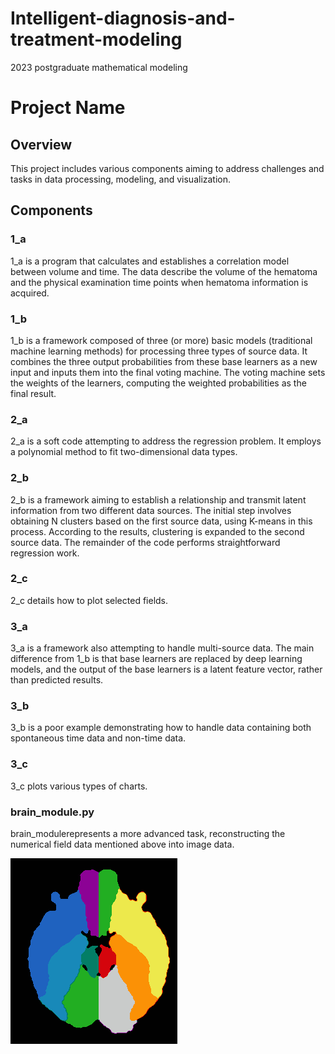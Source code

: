 # Intelligent-diagnosis-and-treatment-modeling
2023 postgraduate mathematical modeling

# Project Name

## Overview

This project includes various components aiming to address challenges and tasks in data processing, modeling, and visualization.

## Components

### 1_a

1_a is a program that calculates and establishes a correlation model between volume and time. The data describe the volume of the hematoma and the physical examination time points when hematoma information is acquired.

### 1_b

1_b is a framework composed of three (or more) basic models (traditional machine learning methods) for processing three types of source data. It combines the three output probabilities from these base learners as a new input and inputs them into the final voting machine. The voting machine sets the weights of the learners, computing the weighted probabilities as the final result.

### 2_a
2_a is a soft code attempting to address the regression problem. It employs a polynomial method to fit two-dimensional data types.

### 2_b

2_b is a framework aiming to establish a relationship and transmit latent information from two different data sources. The initial step involves obtaining N clusters based on the first source data, using K-means in this process. According to the results, clustering is expanded to the second source data. The remainder of the code performs straightforward regression work.

### 2_c

2_c details how to plot selected fields.

### 3_a 

3_a is a framework also attempting to handle multi-source data. The main difference from 1_b is that base learners are replaced by deep learning models, and the output of the base learners is a latent feature vector, rather than predicted results.

### 3_b

3_b is a poor example demonstrating how to handle data containing both spontaneous time data and non-time data.

### 3_c

3_c plots various types of charts.

### brain_module.py 
brain_modulerepresents a more advanced task, reconstructing the numerical field data mentioned above into image data.

![brain segment](temp/processed.png)

